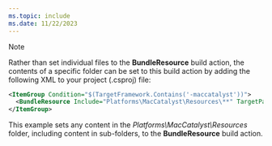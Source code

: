 ```yaml
---
ms.topic: include
ms.date: 11/22/2023
---
```


> [!NOTE]
> Rather than set individual files to the **BundleResource** build action, the contents of a specific folder can be set to this build action by adding the following XML to your project (.csproj) file:
>
>```xml
><ItemGroup Condition="$(TargetFramework.Contains('-maccatalyst'))">
>   <BundleResource Include="Platforms\MacCatalyst\Resources\**" TargetPath="%(RecursiveDir)%(Filename)%(Extension)" />
></ItemGroup>
>```
>
>This example sets any content in the *Platforms\MacCatalyst\Resources* folder, including content in sub-folders, to the **BundleResource** build action.
